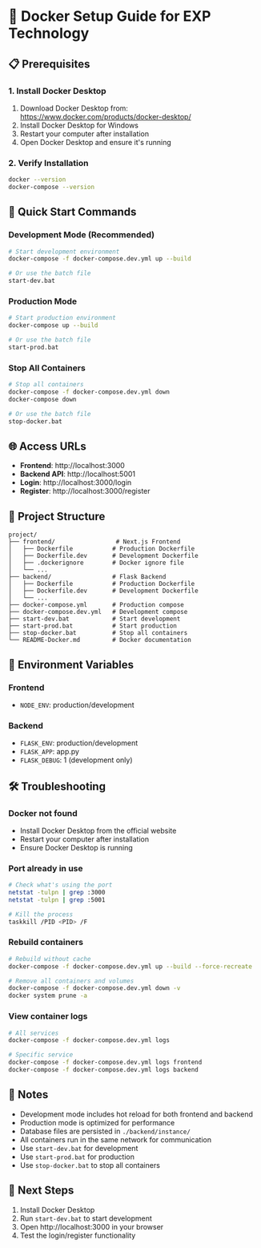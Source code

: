 # 🐳 Docker Setup Guide for EXP Technology

## 📋 Prerequisites

### 1. Install Docker Desktop
1. Download Docker Desktop from: https://www.docker.com/products/docker-desktop/
2. Install Docker Desktop for Windows
3. Restart your computer after installation
4. Open Docker Desktop and ensure it's running

### 2. Verify Installation
```bash
docker --version
docker-compose --version
```

## 🚀 Quick Start Commands

### Development Mode (Recommended)
```bash
# Start development environment
docker-compose -f docker-compose.dev.yml up --build

# Or use the batch file
start-dev.bat
```

### Production Mode
```bash
# Start production environment
docker-compose up --build

# Or use the batch file
start-prod.bat
```

### Stop All Containers
```bash
# Stop all containers
docker-compose -f docker-compose.dev.yml down
docker-compose down

# Or use the batch file
stop-docker.bat
```

## 🌐 Access URLs

- **Frontend**: http://localhost:3000
- **Backend API**: http://localhost:5001
- **Login**: http://localhost:3000/login
- **Register**: http://localhost:3000/register

## 📁 Project Structure

```
project/
├── frontend/                 # Next.js Frontend
│   ├── Dockerfile           # Production Dockerfile
│   ├── Dockerfile.dev       # Development Dockerfile
│   ├── .dockerignore        # Docker ignore file
│   └── ...
├── backend/                 # Flask Backend
│   ├── Dockerfile           # Production Dockerfile
│   ├── Dockerfile.dev       # Development Dockerfile
│   └── ...
├── docker-compose.yml       # Production compose
├── docker-compose.dev.yml   # Development compose
├── start-dev.bat            # Start development
├── start-prod.bat           # Start production
├── stop-docker.bat          # Stop all containers
└── README-Docker.md         # Docker documentation
```

## 🔧 Environment Variables

### Frontend
- `NODE_ENV`: production/development

### Backend
- `FLASK_ENV`: production/development
- `FLASK_APP`: app.py
- `FLASK_DEBUG`: 1 (development only)

## 🛠️ Troubleshooting

### Docker not found
- Install Docker Desktop from the official website
- Restart your computer after installation
- Ensure Docker Desktop is running

### Port already in use
```bash
# Check what's using the port
netstat -tulpn | grep :3000
netstat -tulpn | grep :5001

# Kill the process
taskkill /PID <PID> /F
```

### Rebuild containers
```bash
# Rebuild without cache
docker-compose -f docker-compose.dev.yml up --build --force-recreate

# Remove all containers and volumes
docker-compose -f docker-compose.dev.yml down -v
docker system prune -a
```

### View container logs
```bash
# All services
docker-compose -f docker-compose.dev.yml logs

# Specific service
docker-compose -f docker-compose.dev.yml logs frontend
docker-compose -f docker-compose.dev.yml logs backend
```

## 📝 Notes

- Development mode includes hot reload for both frontend and backend
- Production mode is optimized for performance
- Database files are persisted in `./backend/instance/`
- All containers run in the same network for communication
- Use `start-dev.bat` for development
- Use `start-prod.bat` for production
- Use `stop-docker.bat` to stop all containers

## 🎯 Next Steps

1. Install Docker Desktop
2. Run `start-dev.bat` to start development
3. Open http://localhost:3000 in your browser
4. Test the login/register functionality
